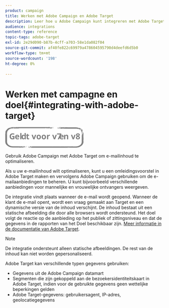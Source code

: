 ```yaml
---
product: campaign
title: Werken met Adobe Campaign en Adobe Target
description: Leer hoe u Adobe Campaign kunt integreren met Adobe Target
audience: integrations
content-type: reference
topic-tags: adobe-target
exl-id: 2e29d090-b87b-4cff-a703-58e1da082f04
source-git-commit: af40fe822c69979a478604595790d4deefd6d5b0
workflow-type: tm+mt
source-wordcount: '198'
ht-degree: 0%

---
```


# Werken met campagne en doel{#integrating-with-adobe-target}

![](../../assets/common.svg)

Gebruik Adobe Campaign met Adobe Target om e-mailinhoud te optimaliseren.

Als u uw e-mailinhoud wilt optimaliseren, kunt u een omleidingsvoorstel in Adobe Target maken en vervolgens Adobe Campaign gebruiken om de e-mailaanbiedingen te beheren. U kunt bijvoorbeeld verschillende aanbiedingen voor mannelijke en vrouwelijke ontvangers weergeven.

De integratie vindt plaats wanneer de e-mail wordt geopend. Wanneer de klant de e-mail opent, wordt een vraag gemaakt aan Target en een dynamische versie van de inhoud verschijnt. De inhoud bestaat uit een statische afbeelding die door alle browsers wordt ondersteund. Het doel volgt de reactie op de aanbieding op het publiek of zittingsniveau en dat de gegevens in de rapporten van het Doel beschikbaar zijn. [Meer informatie in de documentatie van Adobe Target](https://experienceleague.adobe.com/docs/target/using/integrate/campaign-and-target.html).


>[!NOTE]
>
>De integratie ondersteunt alleen statische afbeeldingen. De rest van de inhoud kan niet worden gepersonaliseerd.

Adobe Target kan verschillende typen gegevens gebruiken:

* Gegevens uit de Adobe Campaign datamart
* Segmenten die zijn gekoppeld aan de bezoekersidentiteitskaart in Adobe Target, indien voor de gebruikte gegevens geen wettelijke beperkingen gelden
* Adobe Target-gegevens: gebruikersagent, IP-adres, geolocatiegegevens
